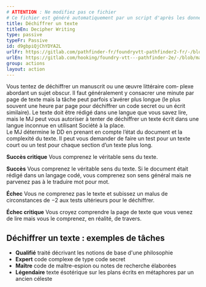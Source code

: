 ```yaml
---
# ATTENTION : Ne modifiez pas ce fichier
# Ce fichier est généré automatiquement par un script d'après les données du module Foundry VTT officiel et de sa traduction
title: Déchiffrer un texte
titleEn: Decipher Writing
type: passive
typeFr: Passive
id: d9gbpiQjChYDYA2L
urlFr: https://gitlab.com/pathfinder-fr/foundryvtt-pathfinder2-fr/-/blob/master/data/actions/d9gbpiQjChYDYA2L.htm
urlEn: https://gitlab.com/hooking/foundry-vtt---pathfinder-2e/-/blob/master/packs/data/actions.db/decipher-writing.json
group: actions
layout: action
---
```

Vous tentez de déchiffrer un manuscrit ou une œuvre littéraire com‑
plexe abordant un sujet obscur. Il faut généralement y consacrer une minute par page de texte mais la tâche peut parfois s’avérer plus longue (le plus souvent une heure par page pour déchiffrer un code secret ou un écrit similaire). Le texte doit être rédigé dans une langue que vous savez lire, mais le MJ peut vous autoriser à tenter de déchiffrer un texte écrit dans une langue inconnue en utilisant Société à la place.<br>Le MJ détermine le DD en prenant en compte l’état du document et la complexité du texte. Il peut vous demander de faire un test pour un texte court ou un test pour chaque section d’un texte plus long.

**Succès critique** Vous comprenez le véritable sens du texte.

**Succès**  Vous comprenez le véritable sens du texte. Si le document était rédigé dans un langage codé, vous comprenez son sens général mais ne parvenez pas à le traduire mot pour mot.

**Échec** Vous ne comprenez pas le texte et subissez un malus de circonstances de −2 aux tests ultérieurs pour le déchiffrer.

**Échec critique** Vous croyez comprendre la page de texte que vous venez de lire mais vous le comprenez, en réalité, de travers.

## Déchiffrer un texte : exemples de tâches

- **Qualifié** traité décrivant les notions de base d'une philosophie
- **Expert** code complexe de type code secret
- **Maître** code de maître-espion ou notes de recherche élaborées
- **Légendaire** texte ésotérique sur les plans écrits en métaphores par un ancien céleste

